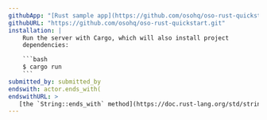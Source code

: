 ```yaml
---
githubApp: "[Rust sample app](https://github.com/osohq/oso-rust-quickstart)"
githubURL: "https://github.com/osohq/oso-rust-quickstart.git"
installation: |
    Run the server with Cargo, which will also install project
    dependencies:

    ```bash
    $ cargo run
    ```
submitted_by: submitted_by
endswith: actor.ends_with(
endswithURL: >
   [the `String::ends_with` method](https://doc.rust-lang.org/std/string/struct.String.html#method.ends_with)
---
```

